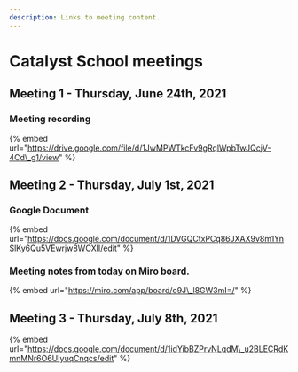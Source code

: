 ```yaml
---
description: Links to meeting content.
---
```


# Catalyst School meetings

## Meeting 1 - Thursday, June 24th, 2021

### Meeting recording 

{% embed url="https://drive.google.com/file/d/1JwMPWTkcFv9gRqlWpbTwJQcjV-4Cd\_g1/view" %}

## Meeting 2 - Thursday, July 1st, 2021

### Google Document

{% embed url="https://docs.google.com/document/d/1DVGQCtxPCq86JXAX9v8m1YnSlKy6Qu5VEwrjw8WCXlI/edit" %}

### Meeting notes from today on Miro board.

{% embed url="https://miro.com/app/board/o9J\_l8GW3mI=/" %}



## Meeting 3 - Thursday, July 8th, 2021

{% embed url="https://docs.google.com/document/d/1idYibBZPrvNLqdM\_u2BLECRdKmnMNr6O6UIyuqCnqcs/edit" %}



